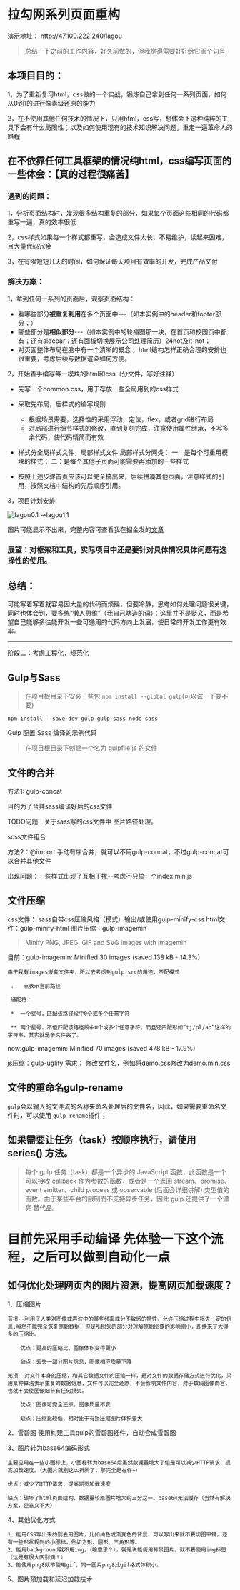 # 拉勾网系列页面重构
演示地址： http://47.100.222.240/lagou

>总结一下之前的工作内容，好久前做的，但我觉得需要好好给它画个句号

## 本项目目的：

1，为了重新复习html，css做的一个实战，锻炼自己拿到任何一系列页面，如何从0到1的进行像素级还原的能力

2，在不使用其他任何技术的情况下，只用html，css写，想体会下这种纯粹的工具下会有什么局限性；以及如何使用现有的技术知识解决问题，重走一遍革命人的路程

## 在不依靠任何工具框架的情况纯html，css编写页面的一些体会：【真的过程很痛苦】

### 遇到的问题：
1，分析页面结构时，发现很多结构重复的部分，如果每个页面这些相同的代码都重写一遍，真的效率很低

2，css样式如果每一个样式都重写，会造成文件太长，不易维护，读起来困难，且大量代码冗余

3，在有限短短几天的时间，如何保证每天项目有效率的开发，完成产品交付

### 解决方案：
1，拿到任何一系列的页面后，观察页面结构：
- 看哪些部分**被重复利用**在多个页面中---（如本实例中的header和footer部分；）
- 哪些部分是**相似部分**---（如本实例中的轮播图那一块，在首页和校园页中都有；还有sidebar；还有面板切换展示公司处理简历）24hot及it-hot；
- 对页面整体布局在脑中有一个清晰的概念 ，html结构怎样正确合理的安排也很重要，考虑后续与数据渲染如何方便。

2，开始着手编写每一模块的html和css（分文件，写好注释）

- 先写一个common.css，用于存放一些全局用到的css样式
- 采取先布局，后样式的编写规则
    - 根据场景需要，选择性的采用浮动，定位，flex，或者grid进行布局
    - 对局部进行细节样式的修改，直到复刻完成，注意使用属性继承，不写多余代码，使代码精简而有效
- 样式分全局样式文件，局部样式文件
    局部样式分两类：
    一：是每个可重用模块的样式；
    二：是每个其他子页面可能需要再添加的一些样式

- 按照上述步骤首页应该可以完全搞出来，后续拼凑其他页面，注意样式的引用，按照文档中结构的先后顺序引用。

3，项目计划安排

![lagou0.1 ->lagou1.1]()

图片可能显示不出来，完整内容可查看我在掘金发的[文章](https://juejin.im/post/5d5779cdf265da039e12b8f3)


### 展望：对框架和工具，实际项目中还是要针对具体情况具体问题有选择性的使用。

## 总结：
可能写着写着就容易因大量的代码而烦躁，但要冷静，思考如何处理问题很关键，同时也体会到，要多练“懒人思维”（我自己瞎造的词）：这里并不是贬义，而是希望自己能够多往能开发一些可通用的代码方向上发展，使日常的开发工作更有效率。

---
阶段二：考虑工程化，规范化

## Gulp与Sass 

> 在项目根目录下安装一些包
> `npm install --global gulp`(可以试一下要不要)

`npm install --save-dev gulp gulp-sass node-sass`

Gulp 配置 Sass 编译的示例代码

> 在项目根目录下创建一个名为 gulpfile.js 的文件

## 文件的合并

方法1: gulp-concat

目的为了合并sass编译好后的css文件

TODO问题：关于sass写的css文件中 图片路径处理。

scss文件组合

方法2：@import 手动有序合并，就可以不用gulp-concat，不过gulp-concat可以合并其他文件

出现问题：一些样式出现了互相干扰--考虑不只搞一个index.min.js

## 文件压缩
css文件： sass自带css压缩风格（模式）输出/或使用gulp-minify-css
html文件：gulp-minify-html
图片压缩：gulp-imagemin 
>Minify PNG, JPEG, GIF and SVG images with imagemin

 目前：gulp-imagemin: Minified 30 images (saved 138 kB - 14.3%)

    由于我有images嵌套文件夹，所以去考虑到gulp.src的用途，匹配模式

     .   点表示当前路径

     通配符：

     *  一个星号，匹配该路径段中0个或多个任意字符

     ** 两个星号，不但匹配该路径段中0个或多个任意字符。而且还匹配形如“tj/pl/ab”这样的字符串，其实就是子文件夹了。

now:gulp-imagemin: Minified 70 images (saved 478 kB - 17.9%)

js压缩：gulp-uglify
需求：
修改文件名，例如将demo.css修改为demo.min.css
## 文件的重命名gulp-rename

`gulp`会以输入的文件流的名称来命名处理后的文件名，因此，如果需要重命名文件时，可以使用 `gulp-rename`插件；

## 如果需要让任务（task）按顺序执行，请使用 series() 方法。
>每个 gulp 任务（task）都是一个异步的 JavaScript 函数，此函数是一个可以接收 callback 作为参数的函数，或者是一个返回 stream、promise、event emitter、child process 或 observable (后面会详细讲解) 类型值的函数。由于某些平台的限制而不支持异步任务，因此 gulp 还提供了一个漂亮 替代品。


# 目前先采用手动编译 先体验一下这个流程，之后可以做到自动化一点

## 如何优化处理网页内的图片资源，提高网页加载速度？

1、压缩图片

    有损--利用了人类对图像或声波中的某些频率成分不敏感的特性，允许压缩过程中损失一定的信息;虽然不能完全恢复原始数据，但是所损失的部分对理解原始图像的影响缩小，却换来了大得多的压缩比。

        优点：更高的压缩比，图像体积变得更小

        缺点：丢失一部分图片信息，图像相应质量下降

    无损--对文件本身的压缩，和其它数据文件的压缩一样，是对文件的数据存储方式进行优化，采用某种算法表示重复的数据信息，文件可以完全还原，不会影响文件内容，对于数码图像而言，也就不会使图像细节有任何损失。

        优点：图像可完全还原，图像质量不变

        缺点：压缩比较低，相对比于有损压缩图片体积要大

2、雪碧图 使用构建工具gulp的雪碧图插件，自动合成雪碧图

3、图片转为base64编码形式 

    主要应用在一些小图标上，小图标转为base64后虽然数据量增大了但是可以减少HTTP请求，提高加载速度。（大图片就别这么折腾了，那完全是在作~）

    优点：减少了HTTP请求，提高网页加载速度

    缺点：破坏了html页面结构，数据量较原图片增大约三分之一。base64无法缓存（当然有解决方案，但意义不大）

4、其他优化方式

    1、能用CSS写出来的别去用图片，比如纯色或渐变色的背景，可以写出来就不要切图平铺，还有一些形状规则的小图标，例如方形、圆形、三角形等。
    2、能用background就不用img，（啥意思？），就是说能使用背景图片，就不要使用img标签（这是有很大区别滴！）
    3、能使用png8就不使用gif，同一图片png8比gif格式体积小。

5、图片预加载和延迟加载技术